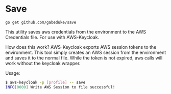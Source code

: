 # Save

`go get github.com/gabeduke/save`

This utility saves aws credentials from the environment to the AWS Credentials file. For use with AWS-Keycloak.

How does this work? AWS-Keycloak exports AWS session tokens to the environment. This tool simply creates an AWS session from the environment and saves it to the normal file. While the token is not expired, aws calls will work without the keycloak wrapper.

Usage:

```bash
$ aws-keycloak -p [profile] -- save
INFO[0000] Write AWS Session to file successful!
```
